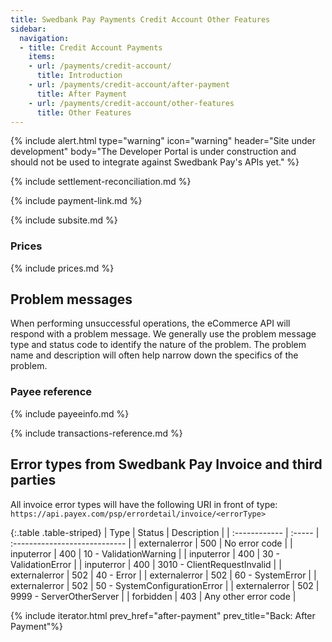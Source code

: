 ```yaml
---
title: Swedbank Pay Payments Credit Account Other Features
sidebar:
  navigation:
  - title: Credit Account Payments
    items:
    - url: /payments/credit-account/
      title: Introduction
    - url: /payments/credit-account/after-payment
      title: After Payment
    - url: /payments/credit-account/other-features
      title: Other Features
---
```


{% include alert.html type="warning"
                      icon="warning"
                      header="Site under development"
                      body="The Developer Portal is under construction and 
                      should not be used to integrate against Swedbank Pay's 
                      APIs yet." %}

{% include settlement-reconciliation.md %}

{% include payment-link.md %}

{% include subsite.md %}

### Prices

{% include prices.md %}

## Problem messages

When performing unsuccessful operations, the eCommerce API will respond with 
a problem message. 
We generally use the problem message type and status code to identify the 
nature of the problem. 
The problem name and description will often help narrow down the specifics of 
the problem.

### Payee reference

{% include payeeinfo.md %}

{% include transactions-reference.md %}

## Error types from Swedbank Pay Invoice and third parties

All invoice error types will have the following URI in front of type: 
`https://api.payex.com/psp/errordetail/invoice/<errorType>`


{:.table .table-striped}
| Type          | Status | Description                   |
| :------------ | :----- | :---------------------------- |
| externalerror | 500    | No error code                 |
| inputerror    | 400    | 10 - ValidationWarning        |
| inputerror    | 400    | 30 - ValidationError          |
| inputerror    | 400    | 3010 - ClientRequestInvalid   |
| externalerror | 502    | 40 - Error                    |
| externalerror | 502    | 60 - SystemError              |
| externalerror | 502    | 50 - SystemConfigurationError |
| externalerror | 502    | 9999 - ServerOtherServer      |
| forbidden     | 403    | Any other error code          |


{% include iterator.html 
        prev_href="after-payment"
        prev_title="Back: After Payment"%}
